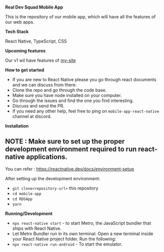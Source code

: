 **Real Dev Squad Mobile App**

This is the repository of our mobile app, which will have all the features of our web apps.

**Tech Stack**

React Native, TypeScript, CSS

**Upcoming features**

Our v1 wil have features of [my-site](https://my.realdevsquad.com/)

**How to get started**

- If you are new to React Native please you go through react documents and we can discuss from there.
- Clone the repo and go through the code base.
- Make sure you have node installed on your computer.
- Go through the issues and find the one you find interesting.
- Discuss and send the PR.
- If you need any other help, feel free to ping on `mobile-app-react-native` channel at discord.

**Installation**

## **NOTE** : Make sure to set up the proper development environment required to run react-native applications.
You can refer : https://reactnative.dev/docs/environment-setup 

After setting up the development environment:

- `git clone<repository-url>` this repository
- `cd mobile-app`
- `cd RDSApp`
- `yarn`

**Running/Development**

- `npx react-native start` -  to start Metro, the JavaScript bundler that ships with React Native. 
- Let Metro Bundler run in its own terminal. Open a new terminal inside your React Native project folder. Run the following:
- `npx react-native run-android` - To start the emulator.
